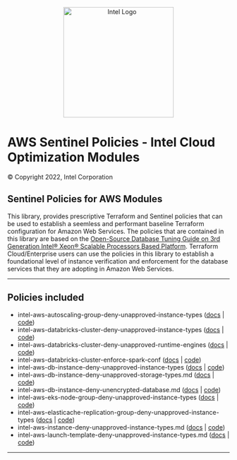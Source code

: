 <p align="center">
  <img src="https://github.com/intel/policy-library-intel-aws/blob/main/images/logo-classicblue-800px.png?raw=true" alt="Intel Logo" width="250"/>
</p>

# AWS Sentinel Policies - Intel Cloud Optimization Modules

© Copyright 2022, Intel Corporation

## Sentinel Policies for AWS Modules

This library, provides prescriptive Terraform and Sentinel policies that can be used to establish a seemless and performant baseline Terraform configuration for Amazon Web Services. The policies that are contained in this library are based on the [Open-Source Database Tuning Guide on 3rd Generation Intel® Xeon® Scalable Processors Based Platform](https://www.intel.com/content/dam/develop/external/us/en/documents/Open-Source-Database-Tuning-Guide-on-3rd-Generation-Intel-Xeon-Scalable-Processors.pdf). Terraform Cloud/Enterprise users can use the policies in this library to establish a foundational level of instance verification and enforcement for the database services that they are adopting in Amazon Web Services.

---

## Policies included

- intel-aws-autoscaling-group-deny-unapproved-instance-types ([docs](https://github.com/intel/policy-library-intel-aws/blob/main/docs/policies/intel-aws-autoscaling-group-deny-unapproved-instance-types.md) | [code](https://github.com/intel/policy-library-intel-aws/blob/main/policies/intel-aws-autoscaling-group-deny-unapproved-instance-types/intel-aws-autoscaling-group-deny-unapproved-instance-types.sentinel))
- intel-aws-databricks-cluster-deny-unapproved-instance-types ([docs](https://github.com/intel/policy-library-intel-aws/blob/main/docs/policies/intel-aws-databricks-cluster-deny-unapproved-instance-types.md) | [code](https://github.com/intel/policy-library-intel-aws/blob/main/policies/intel-aws-databricks-cluster-deny-unapproved-instance-types/intel-aws-databricks-cluster-deny-unapproved-instance-types.sentinel))
- intel-aws-databricks-cluster-deny-unapproved-runtime-engines ([docs](https://github.com/intel/policy-library-intel-aws/blob/main/docs/policies/intel-aws-databricks-cluster-deny-unapproved-runtime-engines.md) | [code](https://github.com/intel/policy-library-intel-aws/blob/main/policies/intel-aws-databricks-cluster-deny-unapproved-runtime-engines/intel-aws-databricks-cluster-deny-unapproved-runtime-engines.sentinel))
- intel-aws-databricks-cluster-enforce-spark-conf ([docs](https://github.com/intel/policy-library-intel-aws/blob/main/docs/policies/intel-aws-databricks-cluster-enforce-spark-conf.md) | [code](https://github.com/intel/policy-library-intel-aws/blob/main/policies/intel-aws-databricks-cluster-enforce-spark-conf/intel-aws-databricks-cluster-enforce-spark-conf.sentinel))
- intel-aws-db-instance-deny-unapproved-instance-types ([docs](https://github.com/intel/policy-library-intel-aws/blob/main/docs/policies/intel-aws-db-instance-deny-unapproved-instance-types.md) | [code](https://github.com/intel/policy-library-intel-aws/blob/main/policies/intel-aws-db-instance-deny-unapproved-instance-types/intel-aws-db-instance-deny-unapproved-instance-types.sentinel))
- intel-aws-db-instance-deny-unapproved-storage-types.md ([docs](https://github.com/intel/policy-library-intel-aws/tree/main/docs/policies/intel-aws-db-instance-deny-unapproved-storage-types.md) | [code](https://github.com/intel/policy-library-intel-aws/blob/main/policies/intel-aws-db-instance-deny-unapproved-storage-types/intel-aws-db-instance-deny-unapproved-storage-types.sentinel))
- intel-aws-db-instance-deny-unencrypted-database.md ([docs](https://github.com/intel/policy-library-intel-aws/blob/main/docs/policies/intel-aws-db-instance-deny-unencrypted-database.md) | [code](https://github.com/intel/policy-library-intel-aws/blob/main/policies/intel-aws-db-instance-deny-unencrypted-database/intel-aws-db-instance-deny-unencrypted-database.sentinel))
- intel-aws-eks-node-group-deny-unapproved-instance-types ([docs](https://github.com/intel/policy-library-intel-aws/blob/main/docs/policies/intel-aws-eks-node-group-deny-unapproved-instance-types.md) | [code](https://github.com/intel/policy-library-intel-aws/blob/main/policies/intel-aws-eks-node-group-deny-unapproved-instance-types/intel-aws-eks-node-group-deny-unapproved-instance-types.sentinel))
- intel-aws-elasticache-replication-group-deny-unapproved-instance-types ([docs](https://github.com/intel/policy-library-intel-aws/blob/main/docs/policies/intel-aws-elasticache-replication-group-deny-unapproved-instance-types.md) | [code](https://github.com/intel/policy-library-intel-aws/blob/main/policies/intel-aws-elasticache-replication-group-deny-unapproved-instance-types/intel-aws-elasticache-replication-group-deny-unapproved-instance-types.sentinel))
- intel-aws-instance-deny-unapproved-instance-types.md ([docs](https://github.com/intel/policy-library-intel-aws/blob/main/docs/policies/intel-aws-instance-deny-unapproved-instance-types.md) | [code](https://github.com/intel/policy-library-intel-aws/blob/main/policies/intel-aws-instance-deny-unapproved-instance-types/intel-aws-instance-deny-unapproved-instance-types.sentinel))
- intel-aws-launch-template-deny-unapproved-instance-types.md ([docs](https://github.com/intel/policy-library-intel-aws/blob/main/docs/policies/intel-aws-launch-template-deny-unapproved-instance-types.md) | [code](https://github.com/intel/policy-library-intel-aws/blob/main/policies/intel-aws-launch-template-deny-unapproved-instance-types/intel-aws-launch-template-deny-unapproved-instance-types.sentinel))

---
